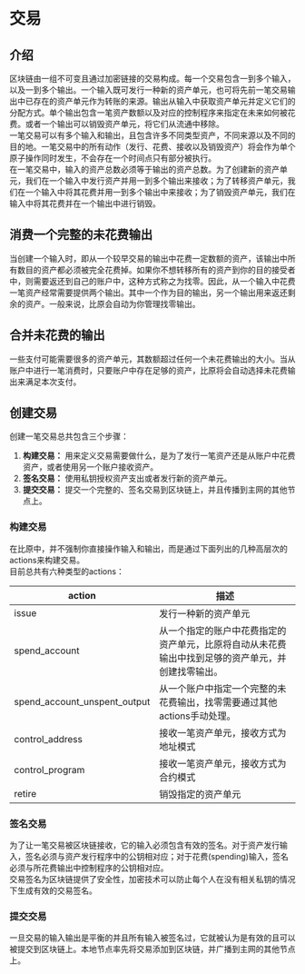 # 交易

<a name="61a3ec66"></a>
## 介绍

区块链由一组不可变且通过加密链接的交易构成。每一个交易包含一到多个输入，以及一到多个输出。一个输入既可发行一种新的资产单元，也可将先前一笔交易输出中已存在的资产单元作为转账的来源。输出从输入中获取资产单元并定义它们的分配方式。单个输出包含一笔资产数额以及对应的控制程序来指定在未来如何被花费。或者一个输出可以销毁资产单元，将它们从流通中移除。<br />一笔交易可以有多个输入和输出，且包含许多不同类型资产，不同来源以及不同的目的地。一笔交易中的所有动作（发行、花费、接收以及销毁资产）将会作为单个原子操作同时发生，不会存在一个时间点只有部分被执行。<br />在一笔交易中，输入的资产总数必须等于输出的资产总数。为了创建新的资产单元，我们在一个输入中发行资产并用一到多个输出来接收；为了转移资产单元，我们在一个输入中将其花费并用一到多个输出中来接收；为了销毁资产单元，我们在输入中将其花费并在一个输出中进行销毁。

<a name="58876fb8"></a>
## 消费一个完整的未花费输出

当创建一个输入时，即从一个较早交易的输出中花费一定数额的资产，该输出中所有数目的资产都必须被完全花费掉。如果你不想转移所有的资产到你的目的接受者中，则需要返还到自己的账户中，这种方式称之为找零。因此，从一个输入中花费一笔资产经常需要提供两个输出。其中一个作为目的输出，另一个输出用来返还剩余的资产。一般来说，比原会自动为你管理找零输出。

<a name="549e9c10"></a>
## 合并未花费的输出

一些支付可能需要很多的资产单元，其数额超过任何一个未花费输出的大小。当从账户中进行一笔消费时，只要账户中存在足够的资产，比原将会自动选择未花费输出来满足本次支付。

<a name="3036b520"></a>
## 创建交易

创建一笔交易总共包含三个步骤：

1. **构建交易：** 用来定义交易需要做什么，是为了发行一笔资产还是从账户中花费资产，或者使用另一个账户接收资产。
1. **签名交易：** 使用私钥授权资产支出或者发行新的资产单元。
1. **提交交易：** 提交一个完整的、签名交易到区块链上，并且传播到主网的其他节点上。

<a name="f13cbc7b"></a>
### 构建交易

在比原中，并不强制你直接操作输入和输出，而是通过下面列出的几种高层次的actions来构建交易。<br />目前总共有六种类型的actions：

| action | 描述 |
| --- | --- |
| issue | 发行一种新的资产单元 |
| spend_account | 从一个指定的账户中花费指定的资产单元，比原将自动从未花费输出中找到足够的资产单元，并创建找零输出。 |
| spend_account_unspent_output | 从一个账户中指定一个完整的未花费输出，找零需要通过其他actions手动处理。 |
| control_address | 接收一笔资产单元，接收方式为地址模式 |
| control_program | 接收一笔资产单元，接收方式为合约模式 |
| retire | 销毁指定的资产单元 |


<a name="d76875ef"></a>
### 签名交易

为了让一笔交易被区块链接收，它的输入必须包含有效的签名。对于资产发行输入，签名必须与资产发行程序中的公钥相对应；对于花费(spending)输入，签名必须与所花费输出中控制程序的公钥相对应。<br />交易签名为区块链提供了安全性，加密技术可以防止每个人在没有相关私钥的情况下生成有效的交易签名。

<a name="fc0881cd"></a>
### 提交交易

一旦交易的输入输出是平衡的并且所有输入被签名过，它就被认为是有效的且可以被提交到区块链上。本地节点率先将交易添加到区块链，并广播到主网的其他节点上。
